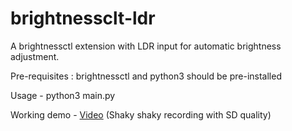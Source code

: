 # brightnessclt-ldr
A brightnessctl extension with LDR input for automatic brightness adjustment.

Pre-requisites : brightnessctl and python3 should be pre-installed

Usage - python3 main.py

Working demo - [Video](https://youtu.be/9fvX-2wXjCY) (Shaky shaky recording with SD quality)
